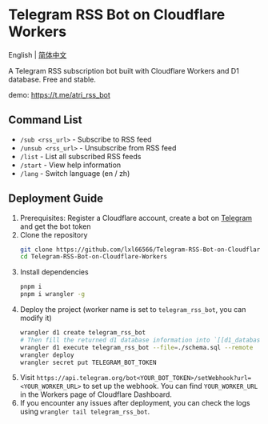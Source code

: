 # Telegram RSS Bot on Cloudflare Workers

English | [简体中文](docs/README-zh_CN.md)

A Telegram RSS subscription bot built with Cloudflare Workers and D1 database. Free and stable.

demo: <https://t.me/atri_rss_bot>

## Command List

- `/sub <rss_url>` - Subscribe to RSS feed
- `/unsub <rss_url>` - Unsubscribe from RSS feed
- `/list` - List all subscribed RSS feeds
- `/start` - View help information
- `/lang` - Switch language (en / zh)

## Deployment Guide

1. Prerequisites: Register a Cloudflare account, create a bot on [Telegram](https://t.me/botfather) and get the bot token
2. Clone the repository
   ```sh
   git clone https://github.com/lxl66566/Telegram-RSS-Bot-on-Cloudflare-Workers.git
   cd Telegram-RSS-Bot-on-Cloudflare-Workers
   ```
3. Install dependencies
   ```sh
   pnpm i
   pnpm i wrangler -g
   ```
4. Deploy the project (worker name is set to `telegram_rss_bot`, you can modify it)
   ```sh
   wrangler d1 create telegram_rss_bot                                  # Create d1 database
   # Then fill the returned d1 database information into `[[d1_databases]]` in wrangler.toml
   wrangler d1 execute telegram_rss_bot --file=./schema.sql --remote    # Create database tables
   wrangler deploy                                                      # Deploy the project
   wrangler secret put TELEGRAM_BOT_TOKEN                               # Set bot token
   ```
5. Visit `https://api.telegram.org/bot<YOUR_BOT_TOKEN>/setWebhook?url=<YOUR_WORKER_URL>` to set up the webhook. You can find `YOUR_WORKER_URL` in the Workers page of Cloudflare Dashboard.
6. If you encounter any issues after deployment, you can check the logs using `wrangler tail telegram_rss_bot`.
